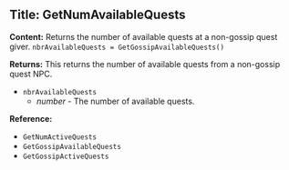 ## Title: GetNumAvailableQuests

**Content:**
Returns the number of available quests at a non-gossip quest giver.
`nbrAvailableQuests = GetGossipAvailableQuests()`

**Returns:**
This returns the number of available quests from a non-gossip quest NPC.
- `nbrAvailableQuests`
  - *number* - The number of available quests.

**Reference:**
- `GetNumActiveQuests`
- `GetGossipAvailableQuests`
- `GetGossipActiveQuests`